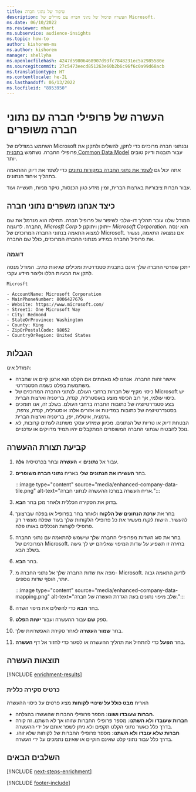```yaml
---
title: שיפור של נתוני חברה
description: העשרה ונרמול של נתוני חברה עם מודלים של Microsoft.
ms.date: 06/10/2022
ms.reviewer: mhart
ms.subservice: audience-insights
ms.topic: how-to
author: kishorem-ms
ms.author: kishorem
manager: shellyha
ms.openlocfilehash: 4247d59806468907d93fc7848231ec5a2985580e
ms.sourcegitcommit: 27c5473eecd851263e60b2b6c96f6c0a99d68acb
ms.translationtype: HT
ms.contentlocale: he-IL
ms.lasthandoff: 06/13/2022
ms.locfileid: "8953950"
---
```

# <a name="enrichment-of-company-profiles-with-enhanced-company-data"></a>העשרה של פרופילי חברה עם נתוני חברה משופרים

השתמש במודלים של Microsoft ובנתוני חברה מרוכזים כדי לתקן, להשלים ולתקנן את פרופילי החברה. נשתמש [בתבנית Common Data Model](/common-data-model/schema/core/applicationcommon/account) עבור תובנות ודיוק טובים יותר.

אתה יכול גם [לשפר את נתוני החברה במקורות נתונים](data-sources-enrichment.md) כדי לשפר את דיוק ההתאמה בתהליך איחוד הנתונים.

עבור חברות ציבוריות בארצות הברית, זמין מידע כגון הכנסות, טיקר מניות, תעשייה ועוד.  

## <a name="how-we-enhance-company-data"></a>כיצד אנחנו משפרים נתוני חברה

המודל שלנו עובר תהליך דו-שלבי לשיפור של פרופיל חברה. תחילה הוא מנרמל את שם החברה. לדוגמה, *Microsft Corp* יתוקן ויתוקנן ל- *Microsoft Corporation*. הוא ינסה למצוא התאמה בנתוני החברה המרוכזים של Microsoft. אם נמצאה התאמה, נעשיר את פרופיל החברה במידע מנתוני החברה המרוכזים, כולל שם החברה.

### <a name="example"></a>דוגמה

ייתכן שפרטי החברה שלך אינם בתבנית סטנדרטית ומכילים שגיאות כתיב. המודל מנסה לתקן את הבעיות הללו וליצור מידע עקבי.

```Input
Microsft
```

```Output
- AccountName: Microsoft Corporation
- MainPhoneNumber: 8006427676
- Website: https://www.microsoft.com/
- Street1: One Microsoft Way
- City: Redmond
- StateOrProvince: Washington
- County: King
- ZipOrPostalCode: 98052
- CountryOrRegion: United States
```

## <a name="limitations"></a>הגבלות

המודל אינו:

- אישור זהות החברה. אנחנו לא מאמתים אם הקלט הוא ארגון קיים או שחברה משתמשת בפלט כשמה הסטנדרטי.
- כיסוי מקיף של חברות ברחבי העולם. לנתוני החברה המרוכזים של Microsoft יש כיסוי עולמי, אך רוב הכיסוי מוצע באוסטרליה, קנדה, בריטניה וארצות הברית.
- בצע סטנדרטיזציה של כתובות החברה ברחבי העולם. בשלב זה, אנו תומכים בסטנדרטיזציה של כתובות במדינות או אזורים אלה: אוסטרליה, קנדה, צרפת, גרמניה, איטליה, יפן, בריטניה וארצות הברית.
- הבטחת דיוק או טריות של הנתונים. מכיוון שמידע עסקי משתנה לעתים קרובות, לא נוכל להבטיח שנתוני החברה המשופרים המתקבלים יהיו תמיד מדויקים או עדכניים.

## <a name="configure-the-enrichment"></a>קביעת תצורת ההעשרה

1. עבור אל **נתונים** > **העשרה** ובחר בכרטיסיה **גלה**.

1. בחר **העשירו את הנתונים שלי** באריח **נתוני חברה משופרים**.

   :::image type="content" source="media/enhanced-company-data-tile.png" alt-text="אריח העשרה במרכז ההעשרה לנתוני חברה.":::

1. בדוק את הסקירה הכללית ולאחר מכן בחר **הבא**.

1. בחר את **ערכת הנתונים של הלקוח** ולאחר בחר בפרופיל או בפלח שברצונך להעשיר. הישות *לקוח* מעשיר את כל פרופילי הלקוחות שלך בעוד שפלח מעשיר רק פרופילי לקוחות הנכללים באותו פלח.

1. בחר את סוג השדות מפרופילי החברה שלך שישמש להתאמה עם נתוני החברה המרוכזים של Microsoft. בחירה זו תשפיע על שדות המיפוי שאליהם יש לך גישה בשלב הבא.

1. בחר **הבא**.

1. מפה את שדות החברה שלך אל נתוני החברה מ- Microsoft. לדיוק התאמה גבוה יותר, הוסף שדות נוספים.

    :::image type="content" source="media/enhanced-company-data-mapping.png" alt-text="שלב מיפוי נתונים בעת הגדרת העשרה של חברה.":::

1. בחר **הבא** כדי להשלים את מיפוי השדה.

1. ספק **שם** עבור ההעשרה ועבור **ישות הפלט**.

1. בחר **שמור העשרה** לאחר סקירת האפשרויות שלך.

1. בחר **הפעל** כדי להתחיל את תהליך ההעשרה או לסגור כדי לחזור אל דף **העשרה**.

## <a name="enrichment-results"></a>תוצאות העשרה

[!INCLUDE [enrichment-results](includes/enrichment-results.md)]

### <a name="overview-card"></a>כרטיס סקירה כללית

האריח **מבט כולל על שינויי לקוחות** מציג פרטים על כיסוי ההעשרה

- **חברות שעובדו ושונו**: מספר פרופילי החברות שהועשרו בהצלחה.
- **חברות שעובדו ולא השתנו**: מספר פרופילי החברות שזוהו אך לא השתנו. זה קורה בדרך כלל כאשר נתוני הקלט תקפים ולא ניתן לשפר אותם על ידי ההעשרה.
- **חברות שלא עובדו ולא השתנו**: מספר פרופילי החברות של לקוחות שלא זוהו. בדרך כלל עבור נתוני קלט שאינם חוקיים או שאינם נתמכים על ידי העשרה.

## <a name="next-steps"></a>השלבים הבאים

[!INCLUDE [next-steps-enrichment](includes/next-steps-enrichment.md)]

[!INCLUDE [footer-include](includes/footer-banner.md)]

